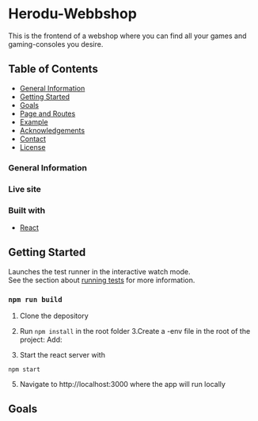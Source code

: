 # Herodu-Webbshop

This is the frontend of a webshop where you can find all your games and gaming-consoles you desire.

## Table of Contents

- [General Information](#general-information)
- [Getting Started](#getting-started)
- [Goals](#goals)
- [Page and Routes](#[page-and-routes])
- [Example](#example)
- [Acknowledgements](#acknowledgements)
- [Contact](#contact)
- [License](#license)


### General Information

### Live site


### Built with

- [React](https://reactjs.org)




## Getting Started

Launches the test runner in the interactive watch mode.\
See the section about [running tests](https://facebook.github.io/create-react-app/docs/running-tests) for more information.

### `npm run build`

1. Clone the depository
2. Run ``` npm install ``` in the root folder
3.Create a -env file in the root of the project:
Add:



4. Start the react server with 

```
npm start
```

5. Navigate to http://localhost:3000 where the app will run locally


## Goals



